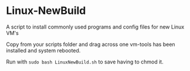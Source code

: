 # Linux-NewBuild
A script to install commonly used programs and config files for new Linux VM's

Copy from your scripts folder and drag across one vm-tools has been installed and system rebooted. 

Run with `sudo bash LinuxNewBuild.sh` to save having to chmod it. 
